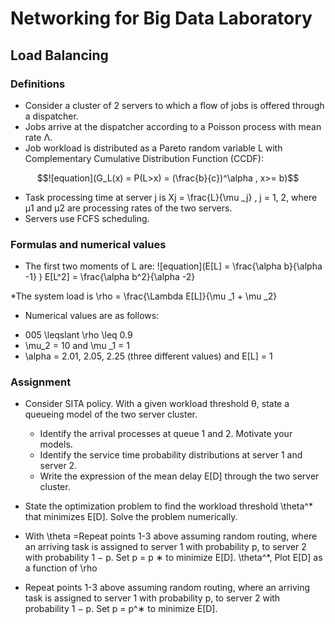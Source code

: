 # Networking for Big Data Laboratory
## Load Balancing
### Definitions
* Consider a cluster of 2 servers to which a flow of jobs is
offered through a dispatcher.
* Jobs arrive at the dispatcher according to a Poisson process
with mean rate Λ.
* Job workload is distributed as a Pareto random variable L with
Complementary Cumulative Distribution Function (CCDF):
```math
![equation](G_L(x) = P(L>x) = (\frac{b}{c})^\alpha , x>= b)
```

* Task processing time at server j is Xj = \frac{L}{\mu _j} , j = 1, 2, where μ1 and μ2 are processing rates of the two servers.
* Servers use FCFS scheduling.

### Formulas and numerical values
* The first two moments of L are:
![equation](E[L] = \frac{\alpha b}{\alpha -1}   )
E[L^2] = \frac{\alpha b^2}{\alpha -2}

*The system load is \rho = \frac{\Lambda E[L]}{\mu _1 + \mu _2}

* Numerical values are as follows:
+ 005 \leqslant \rho \leq 0.9
+ \mu_2 = 10 and \mu _1 = 1
+ \alpha = 2.01, 2.05, 2.25 (three different values) and E[L] = 1

### Assignment
* Consider SITA policy. With a given workload threshold θ,
state a queueing model of the two server cluster.
  + Identify the arrival processes at queue 1 and 2. Motivate your
models.
  + Identify the service time probability distributions at server 1
and server 2.
  + Write the expression of the mean delay E[D] through the two
server cluster.

* State the optimization problem to find the workload threshold \theta^* that minimizes E[D]. Solve the problem numerically.
* With \theta =Repeat points 1-3 above assuming random routing, where an
arriving task is assigned to server 1 with probability p, to
server 2 with probability 1 − p. Set p = p
∗
to minimize E[D]. \theta^*, Plot E[D] as a function of \rho 
* Repeat points 1-3 above assuming random routing, where an
arriving task is assigned to server 1 with probability p, to
server 2 with probability 1 − p. Set p = p^∗ to minimize E[D].
